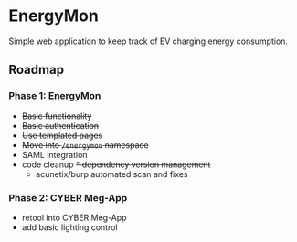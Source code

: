 # EnergyMon

Simple web application to keep track of EV charging energy consumption.

## Roadmap

### Phase 1: EnergyMon
* ~~Basic functionality~~
* ~~Basic authentication~~
* ~~Use templated pages~~
* ~~Move into `/energymon` namespace~~
* SAML integration
* code cleanup
  ~~* dependency version management~~
  * acunetix/burp automated scan and fixes

### Phase 2: CYBER Meg-App
* retool into CYBER Meg-App
* add basic lighting control